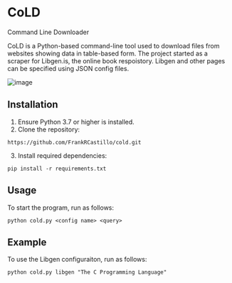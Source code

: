 # CoLD
Command Line Downloader

CoLD is a Python-based command-line tool used to download files from websites showing data in table-based form. The project started as a scraper for Libgen.is, the online book respoistory. Libgen and other pages can be specified using JSON config files.

![image](https://github.com/user-attachments/assets/916ab001-26f5-4bd1-8d5b-edd7a2c05920)

## Installation
1. Ensure Python 3.7 or higher is installed.
2. Clone the repository:
```
https://github.com/FrankRCastillo/cold.git
```
3. Install required dependencies:
```
pip install -r requirements.txt
```

## Usage
To start the program, run as follows:

```
python cold.py <config name> <query>
```

## Example
To use the Libgen configuraiton, run as follows:
```
python cold.py libgen "The C Programming Language"
```

